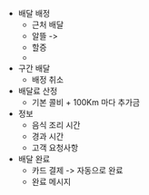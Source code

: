 
- 배달 배정
	- 근처 배달
	- 알뜰 -> 
	- 할증
	- 
- 구간 배달
	- 배정 취소
- 배달료 산정
	- 기본 콜비 + 100Km 마다 추가금
- 정보
	- 음식 조리 시간
	- 경과 시간
	- 고객 요청사항
- 배달 완료
	- 카드 결제 -> 자동으로 완료
	- 완료 메시지